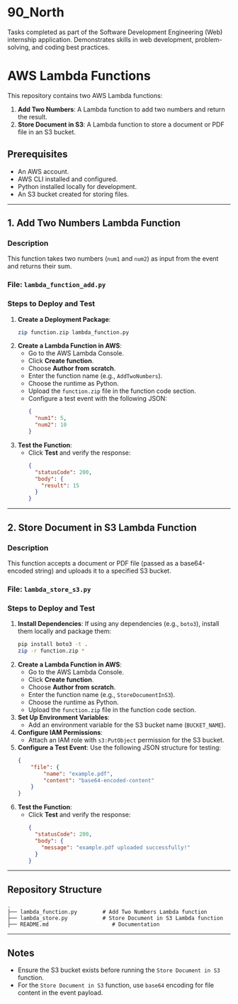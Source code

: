 # 90_North
Tasks completed as part of the Software Development Engineering (Web) internship application. Demonstrates skills in web development, problem-solving, and coding best practices.
# AWS Lambda Functions

This repository contains two AWS Lambda functions:
1. **Add Two Numbers**: A Lambda function to add two numbers and return the result.
2. **Store Document in S3**: A Lambda function to store a document or PDF file in an S3 bucket.

## Prerequisites
- An AWS account.
- AWS CLI installed and configured.
- Python installed locally for development.
- An S3 bucket created for storing files.

---

## 1. Add Two Numbers Lambda Function

### Description
This function takes two numbers (`num1` and `num2`) as input from the event and returns their sum.

### File: `lambda_function_add.py`

### Steps to Deploy and Test
1. **Create a Deployment Package**:
   ```bash
   zip function.zip lambda_function.py
   ```
2. **Create a Lambda Function in AWS**:
   - Go to the AWS Lambda Console.
   - Click **Create function**.
   - Choose **Author from scratch**.
   - Enter the function name (e.g., `AddTwoNumbers`).
   - Choose the runtime as Python.
   - Upload the `function.zip` file in the function code section.
   - Configure a test event with the following JSON:
     ```json
     {
       "num1": 5,
       "num2": 10
     }
     ```
3. **Test the Function**:
   - Click **Test** and verify the response:
     ```json
     {
       "statusCode": 200,
       "body": {
         "result": 15
       }
     }
     ```

---

## 2. Store Document in S3 Lambda Function

### Description
This function accepts a document or PDF file (passed as a base64-encoded string) and uploads it to a specified S3 bucket.

### File: `lambda_store_s3.py`

### Steps to Deploy and Test
1. **Install Dependencies**:
   If using any dependencies (e.g., `boto3`), install them locally and package them:
   ```bash
   pip install boto3 -t .
   zip -r function.zip *
   ```
2. **Create a Lambda Function in AWS**:
   - Go to the AWS Lambda Console.
   - Click **Create function**.
   - Choose **Author from scratch**.
   - Enter the function name (e.g., `StoreDocumentInS3`).
   - Choose the runtime as Python.
   - Upload the `function.zip` file in the function code section.
3. **Set Up Environment Variables**:
   - Add an environment variable for the S3 bucket name (`BUCKET_NAME`).
4. **Configure IAM Permissions**:
   - Attach an IAM role with `s3:PutObject` permission for the S3 bucket.
5. **Configure a Test Event**:
   Use the following JSON structure for testing:
   ```json
   {
       "file": {
           "name": "example.pdf",
           "content": "base64-encoded-content"
       }
   }
   ```
6. **Test the Function**:
   - Click **Test** and verify the response:
     ```json
     {
       "statusCode": 200,
       "body": {
         "message": "example.pdf uploaded successfully!"
       }
     }
     ```

---

## Repository Structure
```plaintext
.
├── lambda_function.py        # Add Two Numbers Lambda function
├── lambda_store.py           # Store Document in S3 Lambda function
├── README.md                    # Documentation
```

---

## Notes
- Ensure the S3 bucket exists before running the `Store Document in S3` function.
- For the `Store Document in S3` function, use `base64` encoding for file content in the event payload.

